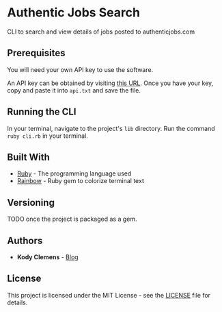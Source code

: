 # Authentic Jobs Search

CLI to search and view details of jobs posted to authenticjobs.com

## Prerequisites

You will need your own API key to use the software.

An API key can be obtained by visiting [this URL](https://authenticjobs.com/api). Once you have your key, copy and paste it into `api.txt` and save the file.

## Running the CLI

In your terminal, navigate to the project's `lib` directory. Run the command `ruby cli.rb` in your terminal.

## Built With

* [Ruby](https://www.ruby-lang.org/en/) - The programming language used
* [Rainbow](https://github.com/sickill/rainbow) - Ruby gem to colorize terminal text

## Versioning

TODO once the project is packaged as a gem.

## Authors

* **Kody Clemens** - [Blog](https://kodyclemens.com/)

## License

This project is licensed under the MIT License - see the [LICENSE](LICENSE) file for details.